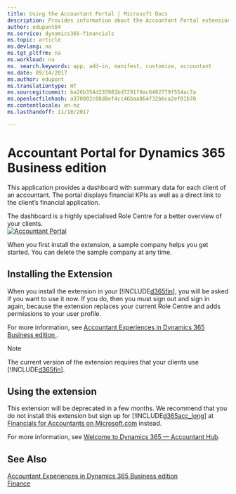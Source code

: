 ```yaml
---
title: Using the Accountant Portal | Microsoft Docs
description: Provides information about the Accountant Portal extension.
author: edupont04
ms.service: dynamics365-financials
ms.topic: article
ms.devlang: na
ms.tgt_pltfrm: na
ms.workload: na
ms. search.keywords: app, add-in, manifest, customize, accountant
ms.date: 09/14/2017
ms.author: edupont
ms.translationtype: HT
ms.sourcegitcommit: ba26b354d235981bd7291f9ac6402779f554ac7a
ms.openlocfilehash: a370002c08d8ef4cc46baa864f32b6ca2ef01b78
ms.contentlocale: en-nz
ms.lasthandoff: 11/10/2017

---
```

# <a name="accountant-portal-for-dynamics-365-business-edition"></a>Accountant Portal for Dynamics 365 Business edition
This application provides a dashboard with summary data for each client of an accountant. The portal displays financial KPIs as well as a direct link to the client’s financial application.  

The dashboard is a highly specialised Role Centre for a better overview of your clients.  
[![Accountant Portal](./media/ui-extensions-accportal/accountant-portal.png)](https://go.microsoft.com/fwlink/?linkid=851257)

When you first install the extension, a sample company helps you get started. You can delete the sample company at any time.  

## <a name="installing-the-extension"></a>Installing the Extension
When you install the extension in your [!INCLUDE[d365fin](includes/d365fin_md.md)], you will be asked if you want to use it now. If you do, then you must sign out and sign in again, because the extension replaces your current Role Centre and adds permissions to your user profile.  

For more information, see [Accountant Experiences in Dynamics 365 Business edition ](finance-accounting.md).  

> [!NOTE]  
>  The current version of the extension requires that your clients use [!INCLUDE[d365fin](includes/d365fin_md.md)].  

## <a name="using-the-extension"></a>Using the extension
This extension will be deprecated in a few months. We recommend that you do not install this extension but sign up for [!INCLUDE[d365acc_long](includes/d365acc_long_md.md)] at [Financials for Accountants on Microsoft.com](https://www.microsoft.com/en-us/dynamics365/financial-insights-for-accountants) instead.

For more information, see [Welcome to Dynamics 365 — Accountant Hub](/dynamics365/accountants/index.md).  

## <a name="see-also"></a>See Also
[Accountant Experiences in Dynamics 365 Business edition ](finance-accounting.md)  
[Finance](finance.md)  

